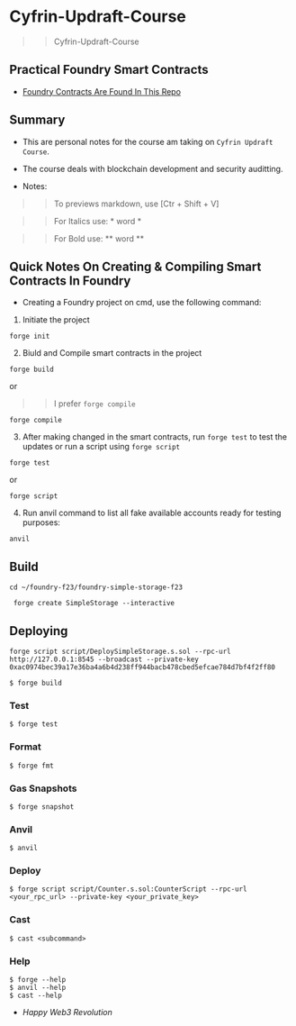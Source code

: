 # Cyfrin-Updraft-Course
>> Cyfrin-Updraft-Course

## Practical Foundry Smart Contracts
- [Foundry Contracts Are Found In This Repo](https://github.com/Steiner-254/foundry-f23)

## Summary
- This are personal notes for the course am taking on `Cyfrin Updraft Course`.
- The course deals with blockchain development and security auditting.

- Notes:
>> To previews markdown, use [Ctr + Shift + V]

>> For Italics use: * word *

>> For Bold use: ** word **

## Quick Notes On Creating & Compiling Smart Contracts In Foundry
- Creating a Foundry project on cmd, use the following command:
1. Initiate the project
```
forge init
```

2. Biuld and Compile smart contracts in the project
```
forge build
```

or 

>> I prefer `forge compile`

```
forge compile
```

3. After making changed in the smart contracts, run `forge test` to test the updates or run a script using `forge script`
```
forge test
```

or

```
forge script
```

4. Run anvil command to list all fake available accounts ready for testing purposes:
```
anvil
```

## Build
```
cd ~/foundry-f23/foundry-simple-storage-f23
```

```
 forge create SimpleStorage --interactive
```

## Deploying
```
forge script script/DeploySimpleStorage.s.sol --rpc-url http://127.0.0.1:8545 --broadcast --private-key 0xac0974bec39a17e36ba4a6b4d238ff944bacb478cbed5efcae784d7bf4f2ff80
```

```shell
$ forge build
```

### Test

```shell
$ forge test
```

### Format

```shell
$ forge fmt
```

### Gas Snapshots

```shell
$ forge snapshot
```

### Anvil

```shell
$ anvil
```

### Deploy

```shell
$ forge script script/Counter.s.sol:CounterScript --rpc-url <your_rpc_url> --private-key <your_private_key>
```

### Cast

```shell
$ cast <subcommand>
```

### Help

```shell
$ forge --help
$ anvil --help
$ cast --help
```

- *Happy Web3 Revolution*
